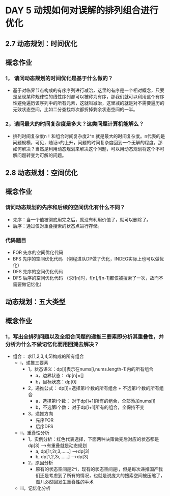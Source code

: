 # DAY 5 动规如何对误解的排列组合进行优化

## 2.7 动态规划：时间优化

## 概念作业

### 1， 请问动态规划的时间优化是基于什么做的？
* 基于对临界节点构成的有序序列进行减治，这里的有序是一个相对概念，只要是呈现某种规律性的线性序列都可以被称为有序，那我们就可以利用这个有序性避免遍历该序列中的所有元素，这就叫减治，这里减的就是对不需要遍历的无效状态空间，比如二分查找每次都折掉剩余状态空间的一半。
  
### 2，请问最大的时间复杂度是多大？这类问题计算机能解么？
* 排列时间复杂度n！和组合时间复杂度2^n 就是最大的时间复杂度。n代表的是问题规模，可见，随证n的上升，问题的时间复杂度回到一个无解的程度。那如何解决？当然是利用动态规划来解决这个问题，可以用动态规划将这个不可解问题转变为可解的问题。

## 2.8 动态规划：空间优化

## 概念作业

### 请问动态规划的先序和后续的空间优化有什么不同？
* 先序：当一个值被彻底用完之后，就没有利用价值了，就可以删除了。
* 后序：通过仅对重叠搜索的状态点进行存储。

### 代码题目
* FOR 先序的空间优化代码
* BFS 先序的空间优化代码 （例程进队DP做了优化，INDEG实际上也可以做优化）
* DFS 先序的空间优化代码
* DFS 后序的空间优化代码 （求f[n]时，f[n],f[n-1]都仅被搜索了一次，故而不需要做记忆化）

## 动态规划：五大类型

## 概念作业

### 1，写出全排列问题以及全组合问题的递推三要素即分析其重叠性，并分析为什么不做记忆化而用回溯去解决？
* 组合： 求[1,2,3,4,5]构成的所有组合
  * i，递推三要素
    * 1，状态语义：dp[i]表示在nums[i,nums.length-1]内的所有组合
      * a，边界状态： dp[n]=[]
      * b，目标状态：dp[0]
    * 2，递推公式： dp[i]=选择第i个数的所有组合 + 不选第i个数的所有组合
      * a，选择第i个数： 对于dp[i+1]所有的组合，全部添加nums[i]
      * b，不选第i个数： 对于dp[i+1]所有的组合，全保持不变
    * 3，递推方向
      * 先序FOR
      * 后序DFS
  * ii，重叠性分析
    * 1，实例分析：红色代表选择，下面两种决策做完后对应的状态都是dp[3] -->有重叠就是动态规划
      * a, dp[1r,2r,3,......] -->dp[3]
      * b, dp[1,2,3r,......] -->dp[3]
    * 2，原因分析
      * 原有的状态空间是2^i，现有的状态空间是i，但是每次递推国产我们还是考虑到了所有的情况，也就是说庞大的搜索空间被压缩了，孤儿必然回发生重叠性的手术
  * iii，记忆化分析






























